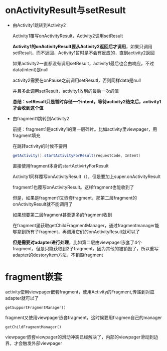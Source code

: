 # onActivityResult与setResult

* 由Activity1跳转到Activity2

  Activity1覆写onActivityResult，Activity2调用setResult

  

  **Activity1的onActivityResult要从Activity2返回后才调用**，如果只调用setResult，而不返回，Activity1暂时是不会有反应的，直到activity2返回

  如果activity2一直都没有调用setResult，activity1最后也会由响应，不过data(intent)是null

  activity2需要在onPause之前调用setResutl，否则同样data是null

  并且多此调用setResult，activity1收到的最后一次的值

  **总结：setResult只是暂时存储一个intent，等待activity2结束后，activity1才会收到这个值**

* 由fragment1跳转到Activity2

  前提：fragment1是activity1的第一层碎片。比如activity里viewpager，用fragment填充

  在跳转activity的时候不要用

  ```java
  getActivity().startActivityForResult(requestCode, Intent)
  ```

  直接使用fragment本身的startActivirtyForResult

  Activity1同样覆写onActivityResult（），但是要加上super.onActivityResult

  fragment1也覆写onActivityResult。这样fragment也能收到了

  

  但是，如果是fragment1又嵌套fragment，那第二层fragment的onActivityResult就不能调用了

  如果想要第二层fragment甚至更多的fragment收到

  在fragment里获取getChildFragmentManager，通过fragmentmanager能够拿到所有子fragment，再调用它们的onActivityResult就可以了

  **但是需要对adapter进行处理**，比如第二层由viewpager嵌套了4个fragment，但是只能获取到2子fragment。因为其他的被销毁了，所以重写adapter的destoryItem方法，不销毁fragment



# fragment嵌套

activity使用viewpager嵌套fragment，使用Activity的Fragment,传递到对应adapter就可以了

```
getSupportFragmentManager()
```

fragment又使用viewpager嵌套fragment，这时候要用fragmen自己的manager

```
getChildFragmentManager()
```

viewpager嵌套viewpager的滑动冲突已经解决了，内部的viewpager滑动到边界，才会触发外部viewpager

